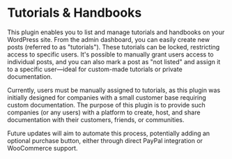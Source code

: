# Tutorials & Handbooks
This plugin enables you to list and manage tutorials and handbooks on your WordPress site. From the admin dashboard, you can easily create new posts (referred to as \"tutorials\"). These tutorials can be locked, restricting access to specific users. It\'s possible to manually grant users access to individual posts, and you can also mark a post as \"not listed\" and assign it to a specific user—ideal for custom-made tutorials or private documentation.

Currently, users must be manually assigned to tutorials, as this plugin was initially designed for companies with a small customer base requiring custom documentation. The purpose of this plugin is to provide such companies (or any users) with a platform to create, host, and share documentation with their customers, friends, or communities.

Future updates will aim to automate this process, potentially adding an optional purchase button, either through direct PayPal integration or WooCommerce support.
